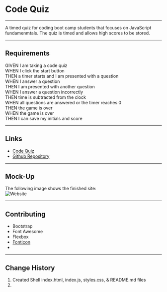 # Code Quiz

---

A timed quiz for coding boot camp students that focuses on JavaScript fundamenmtals. The quiz is timed and allows high scores to be stored.

---

## Requirements

GIVEN I am taking a code quiz \
WHEN I click the start button \
THEN a timer starts and I am presented with a question \
WHEN I answer a question \
THEN I am presented with another question \
WHEN I answer a question incorrectly \
THEN time is subtracted from the clock \
WHEN all questions are answered or the timer reaches 0 \
THEN the game is over \
WHEN the game is over \
THEN I can save my initials and score

---

## Links

* [Code Quiz]()
* [Github Repository](https://github.com/JonDnv/CodeQuiz)

---

## Mock-Up

The following image shows the finished site: \
![Website]()

---

## Contributing

* Bootstrap
* Font Awesome
* Flexbox
* [Fonticon](https://gauger.io/fonticon/)
* 

---

## Change History

1. Created Shell index.html, index.js, styles.css, & README.md files
2. 